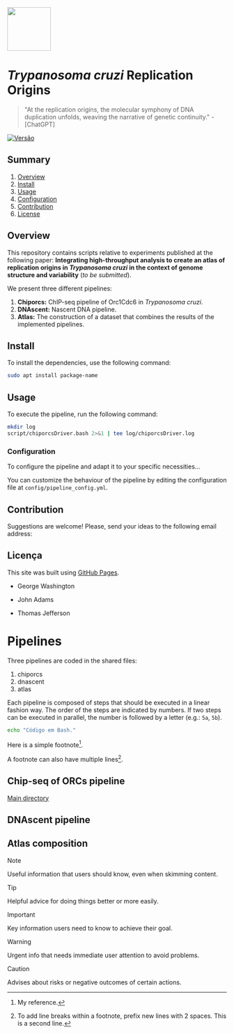 <img src="https://upload.wikimedia.org/wikipedia/commons/thumb/f/fc/Logo_Instituto_Butantan_horizontal.svg/800px-Logo_Instituto_Butantan_horizontal.svg.png" height="100">

# _Trypanosoma cruzi_ Replication Origins

> "At the replication origins, the molecular symphony of DNA duplication unfolds, weaving the narrative of genetic continuity." - [ChatGPT]

[![Versão](https://img.shields.io/badge/vers%C3%A3o-1.0.0-brightgreen.svg)](https://semver.org)

## Summary

1. [Overview](#overview)
2. [Install](#install)
3. [Usage](#usage)
4. [Configuration](#configuration)
5. [Contribution](#contribution)
6. [License](#license)

## Overview

This repository contains scripts relative to experiments published at the following paper: **Integrating high-throughput analysis to create an atlas of replication origins in _Trypanosoma cruzi_ in the context of genome structure and variability** (_to be submitted_).

We present three different pipelines:
1. **Chiporcs:** ChIP-seq pipeline of Orc1Cdc6 in _Trypanosoma cruzi_.
2. **DNAscent:** Nascent DNA pipeline.
3. **Atlas:** The construction of a dataset that combines the results of the implemented pipelines.

## Install

To install the dependencies, use the following command:

```bash
sudo apt install package-name
```

## Usage

To execute the pipeline, run the following command:

```bash
mkdir log
script/chiporcsDriver.bash 2>&1 | tee log/chiporcsDriver.log
```

### Configuration

To configure the pipeline and adapt it to your specific necessities...

You can customize the behaviour of the pipeline by editing the configuration file at `config/pipeline_config.yml`.


## Contribution

Suggestions are welcome! Please, send your ideas to the following email address:


## Licença

This site was built using [GitHub Pages](https://pages.github.com/).

- George Washington
* John Adams
+ Thomas Jefferson

# Pipelines
Three pipelines are coded in the shared files:
1. chiporcs
2. dnascent
3. atlas

Each pipeline is composed of steps that should be executed in a linear fashion way. The order of the steps are indicated by numbers. If two steps can be executed in parallel, the number is followed by a letter (e.g.: `5a`, `5b`).

```bash
echo "Código em Bash."
```

Here is a simple footnote[^1].

A footnote can also have multiple lines[^2].

[^1]: My reference.
[^2]: To add line breaks within a footnote, prefix new lines with 2 spaces.
  This is a second line.

## Chip-seq of ORCs pipeline

[Main directory](chiporcs/)

## DNAscent pipeline

## Atlas composition

> [!NOTE]
> Useful information that users should know, even when skimming content.

> [!TIP]
> Helpful advice for doing things better or more easily.

> [!IMPORTANT]
> Key information users need to know to achieve their goal.

> [!WARNING]
> Urgent info that needs immediate user attention to avoid problems.

> [!CAUTION]
> Advises about risks or negative outcomes of certain actions.

<!-- This content will not appear in the rendered Markdown -->
